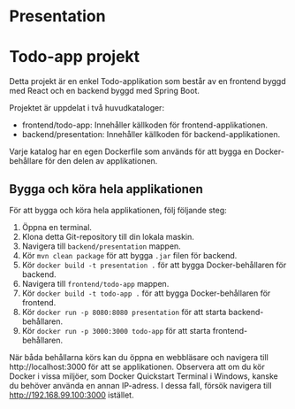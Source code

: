 # Presentation

# Todo-app projekt

Detta projekt är en enkel Todo-applikation som består av en frontend byggd med React och en backend byggd med Spring Boot.

Projektet är uppdelat i två huvudkataloger:

- frontend/todo-app: Innehåller källkoden för frontend-applikationen.
- backend/presentation: Innehåller källkoden för backend-applikationen.

Varje katalog har en egen Dockerfile som används för att bygga en Docker-behållare för den delen av applikationen.

## Bygga och köra hela applikationen

För att bygga och köra hela applikationen, följ följande steg:

1. Öppna en terminal.
2. Klona detta Git-repository till din lokala maskin.
3. Navigera till `backend/presentation` mappen.
4. Kör `mvn clean package` för att bygga `.jar` filen för backend.
5. Kör `docker build -t presentation .` för att bygga Docker-behållaren för backend.
6. Navigera till `frontend/todo-app` mappen.
7. Kör `docker build -t todo-app .` för att bygga Docker-behållaren för frontend.
8. Kör `docker run -p 8080:8080 presentation` för att starta backend-behållaren.
9. Kör `docker run -p 3000:3000 todo-app` för att starta frontend-behållaren.

När båda behållarna körs kan du öppna en webbläsare och navigera till http://localhost:3000 för att se applikationen. Observera att om du kör Docker i vissa miljöer, som Docker Quickstart Terminal i Windows, kanske du behöver använda en annan IP-adress. I dessa fall, försök navigera till http://192.168.99.100:3000 istället.
